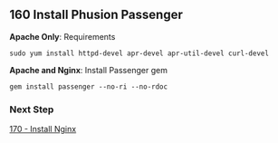 ## 160 Install Phusion Passenger

**Apache Only**: Requirements

```
sudo yum install httpd-devel apr-devel apr-util-devel curl-devel
```

**Apache and Nginx**: Install Passenger gem

```
gem install passenger --no-ri --no-rdoc
```

### Next Step

[170 - Install Nginx](https://github.com/remomueller/documentation/tree/master/centos/170-install-nginx.md)

